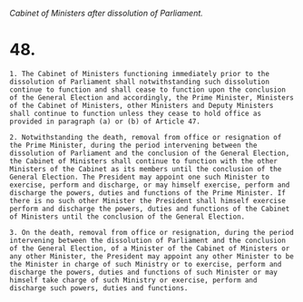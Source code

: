 *Cabinet of Ministers after dissolution of Parliament.*

# 48.

    1. The Cabinet of Ministers functioning immediately prior to the dissolution of Parliament shall notwithstanding such dissolution continue to function and shall cease to function upon the conclusion of the General Election and accordingly, the Prime Minister, Ministers of the Cabinet of Ministers, other Ministers and Deputy Ministers shall continue to function unless they cease to hold office as provided in paragraph (a) or (b) of Article 47.

    2. Notwithstanding the death, removal from office or resignation of the Prime Minister, during the period intervening between the dissolution of Parliament and the conclusion of the General Election, the Cabinet of Ministers shall continue to function with the other Ministers of the Cabinet as its members until the conclusion of the General Election. The President may appoint one such Minister to exercise, perform and discharge, or may himself exercise, perform and discharge the powers, duties and functions of the Prime Minister. If there is no such other Minister the President shall himself exercise perform and discharge the powers, duties and functions of the Cabinet of Ministers until the conclusion of the General Election.

    3. On the death, removal from office or resignation, during the period intervening between the dissolution of Parliament and the conclusion of the General Election, of a Minister of the Cabinet of Ministers or any other Minister, the President may appoint any other Minister to be the Minister in charge of such Ministry or to exercise, perform and discharge the powers, duties and functions of such Minister or may himself take charge of such Ministry or exercise, perform and discharge such powers, duties and functions.